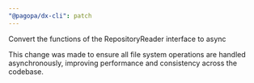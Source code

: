 ```yaml
---
"@pagopa/dx-cli": patch
---
```


Convert the functions of the RepositoryReader interface to async

This change was made to ensure all file system operations are handled asynchronously, improving performance and consistency across the codebase.
